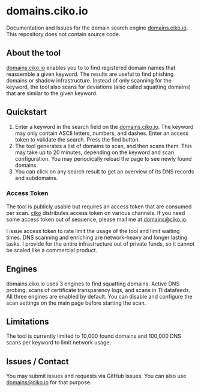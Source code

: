 # domains.ciko.io

Documentation and Issues for the domain search engine [domains.ciko.io](http://domains.ciko.io). This repository does not contain source code.

## About the tool
[domains.ciko.io](http://domains.ciko.io) enables you to to find registered domain names that reassemble a given keyword. The results are useful to find phishing domains or shadow infrastructure. Instead of only scanning for the keyword, the tool also scans for deviations (also called squatting domains) that are similar to the given keyword.

## Quickstart
1. Enter a keyword in the search field on the [domains.ciko.io](http://domains.ciko.io). The keyword may only contain ASCII letters, numbers, and dashes. Enter an access token to validate the search. Press the find button.
1. The tool generates a list of domains to scan, and then scans them. This may take up to 20 minutes, depending on the keyword and scan configuration. You may periodically reload the page to see newly found domains.
1. You can click on any search result to get an overview of its DNS records and subdomains.

### Access Token
The tool is publicly usable but requires an access token that are consumed per scan. [ciko](https://github.com/c1ko) distributes access token on various channels. If you need some access token out of sequence, please mail me at domains@ciko.io. 

I issue access token to rate limit the usage of the tool and limit waiting times. DNS scanning and enriching are network-heavy and longer lasting tasks. I provide for the entire infrastructure out of private funds, so it cannot be scaled like a commercial product.

## Engines
domains.ciko.io uses 3 engines to find squatting domains: Active DNS probing, scans of certificate transparency logs, and scans in TI datafeeds. All three engines are enabled by default. You can disable and configure the scan settings on the main page before starting the scan.

## Limitations
The tool is currently limited to 10,000 found domains and 100,000 DNS scans per keyword to limit network usage. 

## Issues / Contact
You may submit issues and requests via GitHub issues. You can also use domains@ciko.io for that purpose.
